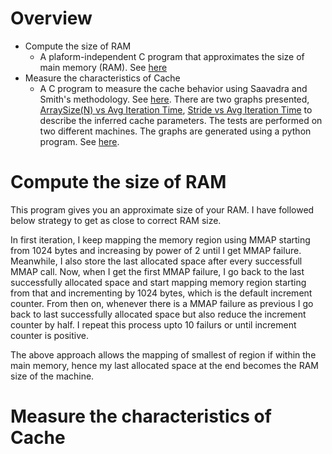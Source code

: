 
# Overview
  - Compute the size of RAM
    - A plaform-independent C program that approximates the size of main memory (RAM). See [here](calc_ram_size.c)
  - Measure the characteristics of Cache
    -  A C program to measure the cache behavior using Saavadra and Smith's methodology. See [here](cache_charac.c). There are two graphs presented, [ArraySize(N) vs Avg Iteration Time](NvsAvgIterTime_Machine1.png), [Stride vs Avg Iteration Time](SvsAvgIterTime_Machine1.png) to describe the inferred cache parameters. The tests are performed on two different machines. The graphs are generated using a python program. See [here](plot.py).
 
# Compute the size of RAM
This program gives you an approximate size of your RAM. I have followed below strategy to get as close to correct RAM size.

In first iteration, I keep mapping the memory region using MMAP starting from 1024 bytes and increasing by power of 2 until I get MMAP failure. Meanwhile, I also store the last allocated space after every successfull MMAP call. Now, when I get the first MMAP failure, I go back to the last successfully allocated space and start mapping memory region starting from that and incrementing by 1024 bytes, which is the default increment counter. From then on, whenever there is a MMAP failure as previous I go back to last successfully allocated space but also reduce the increment counter by half. I repeat this process upto 10 failurs or until increment counter is positive.

The above approach allows the mapping of smallest of region if within the main memory, hence my last allocated space at the end becomes the RAM size of the machine.

# Measure the characteristics of Cache
